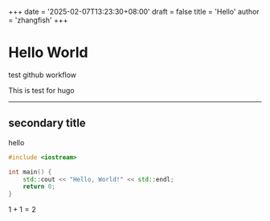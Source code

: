 +++
date = '2025-02-07T13:23:30+08:00'
draft = false
title = 'Hello'
author = 'zhangfish'
+++

# Hello World

test github workflow

This is test for hugo

<!--more-->
---

## secondary title

hello

```cpp
#include <iostream>

int main() {
    std::cout << "Hello, World!" << std::endl;
    return 0;
}
```

$1+1=2$